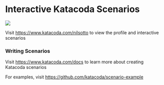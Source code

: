 # Interactive Katacoda Scenarios

[![](http://shields.katacoda.com/katacoda/nilsotto/count.svg)](https://www.katacoda.com/nilsotto "Get your profile on Katacoda.com")

Visit https://www.katacoda.com/nilsotto to view the profile and interactive scenarios

### Writing Scenarios
Visit https://www.katacoda.com/docs to learn more about creating Katacoda scenarios

For examples, visit https://github.com/katacoda/scenario-example
